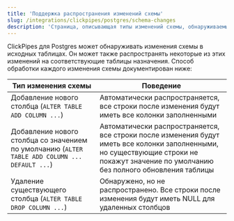 ```yaml
---
title: 'Поддержка распространения изменений схемы'
slug: /integrations/clickpipes/postgres/schema-changes
description: 'Страница, описывающая типы изменений схемы, обнаруживаемые ClickPipes в исходных таблицах'
---
```


ClickPipes для Postgres может обнаруживать изменения схемы в исходных таблицах. Он может также распространять некоторые из этих изменений на соответствующие таблицы назначения. Способ обработки каждого изменения схемы документирован ниже:

| Тип изменения схемы                                                                 | Поведение                             |
| ----------------------------------------------------------------------------------- | ------------------------------------- |
| Добавление нового столбца (`ALTER TABLE ADD COLUMN ...`)                            | Автоматически распространяется, все строки после изменения будут иметь все колонки заполненными                                                                         |
| Добавление нового столбца со значением по умолчанию (`ALTER TABLE ADD COLUMN ... DEFAULT ...`) | Автоматически распространяется, все строки после изменения будут иметь все колонки заполненными, но существующие строки не покажут значение по умолчанию без полного обновления таблицы |
| Удаление существующего столбца (`ALTER TABLE DROP COLUMN ...`)                     | Обнаружено, но не распространено. Все строки после изменения будут иметь NULL для удаленных столбцов                                                                |
